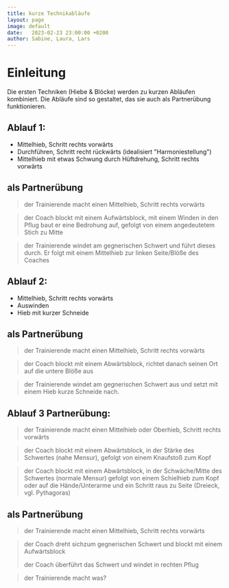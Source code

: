 ```yaml
---
title: kurze Technikabläufe
layout: page
image: default
date:   2023-02-23 23:00:00 +0200
author: Sabine, Laura, Lars
---
```


# Einleitung
Die ersten Techniken (Hiebe & Blöcke) werden zu kurzen Abläufen kombiniert.
Die Abläufe sind so gestaltet, das sie auch als Partnerübung funktionieren.

## Ablauf 1:
+ Mittelhieb, Schritt rechts vorwärts
+ Durchführen, Schritt recht rückwärts (idealisiert "Harmoniestellung")
+ Mittelhieb mit etwas Schwung durch Hüftdrehung, Schritt rechts vorwärts

## als Partnerübung
> der Trainierende macht einen Mittelhieb, Schritt rechts vorwärts

<blockquote class="rightalign">
<p>der Coach blockt mit einem Aufwärtsblock, mit einem Winden in den Pflug baut er eine Bedrohung auf, gefolgt von einem angedeutetem Stich zu Mitte</p>
</blockquote>

>der Trainierende windet am gegnerischen Schwert und führt dieses durch.
>Er folgt mit einem Mittelhieb zur linken Seite/Blöße des Coaches


## Ablauf 2:
+ Mittelhieb, Schritt rechts vorwärts
+ Auswinden
+ Hieb mit kurzer Schneide

## als Partnerübung
> der Trainierende macht einen Mittelhieb, Schritt rechts vorwärts

<blockquote class="rightalign">
<p>der Coach blockt mit einem Abwärtsblock, richtet danach seinen Ort auf die untere Blöße aus</p>
</blockquote>

>der Trainierende windet am gegnerischen Schwert aus und setzt mit einem Hieb kurze Schneide nach.

## Ablauf 3 Partnerübung:
> der Trainierende macht einen Mittelhieb oder Oberhieb, Schritt rechts vorwärts

<blockquote class="rightalign">
<p>der Coach blockt mit einem Abwärtsblock, in der Stärke des Schwertes (nahe Mensur), gefolgt von einem Knaufstoß zum Kopf</p>
</blockquote>

<blockquote class="rightalign">
<p>der Coach blockt mit einem Abwärtsblock, in der Schwäche/Mitte des Schwertes (normale Mensur) gefolgt von einem Schielhieb zum Kopf oder auf die Hände/Unterarme und ein Schritt raus zu Seite (Dreieck, vgl. Pythagoras)</p>
</blockquote>


## als Partnerübung
> der Trainierende macht einen Mittelhieb, Schritt rechts vorwärts

<blockquote class="rightalign">
<p>der Coach dreht sichzum gegnerischen Schwert und blockt mit einem Aufwärtsblock</p>
<p>der Coach überführt das Schwert und windet in rechten Pflug</p>
</blockquote>

>der Trainierende macht was<ausprobieren>?